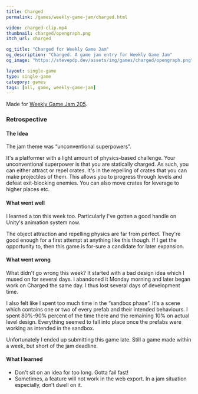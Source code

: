 ```yaml
---
title: Charged
permalink: /games/weekly-game-jam/charged.html

video: charged-clip.mp4
thumbnail: charged/opengraph.png
itch_url: charged

og_title: "Charged for Weekly Game Jam"
og_description: "Charged. A game jam entry for Weekly Game Jam"
og_image: "https://stevepdp.dev/assets/img/games/charged/opengraph.png"

layout: single-game
type: single-game
category: games
tags: [all, game, weekly-game-jam]
---
```


Made for <a href="https://itch.io/jam/weekly-game-jam-205" rel="noopener" target="_blank">Weekly Game Jam 205</a>.

### Retrospective

#### The Idea

The jam theme was &ldquo;unconventional superpowers&rdquo;.

It&apos;s a platformer with a light amount of physics-based challenge. Your unconventional superpower is that you are statically charged. As such, you can either attract or repel crates. It&apos;s in the repelling of crates that you can make projectiles of them. This allows you to progress through levels and defeat exit-blocking enemies. You can also move crates for leverage to higher places etc.

#### What went well

I learned a ton this week too. Particularly I&apos;ve gotten a good handle on Unity&apos;s animation system now.

The object attraction and repelling physics are far from perfect. They&apos;re good enough for a first attempt at anything like this though. If I get the opportunity to, then this game is for-sure a candidate for later expansion.

#### What went wrong

What didn&apos;t go wrong this week? It started with a bad design idea which I mused on for several days. I abandoned it Monday morning and later began work on Charged the same day. I thus lost several days of development time.

I also felt like I spent too much time in the &ldquo;sandbox phase&rdquo;. It&apos;s a scene which contains one or two of every prefab and their intended behaviours. I spent 80%-90% percent of the time there and the remaining 10% on actual level design. Everything seemed to fall into place once the prefabs were working as intended in the sandbox.

Unfortunately I ended up submitting this game late. Still a game made within a week, but short of the jam deadline.

#### What I learned

* Don&apos;t sit on an idea for too long. Gotta fail fast!
* Sometimes, a feature will not work in the web export. In a jam situation especially, don’t dwell on it.